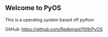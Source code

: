 ## Welcome to PyOS

This is a operating system based off python
  
GitHub: https://github.com/Redknignt1109/PyOS
